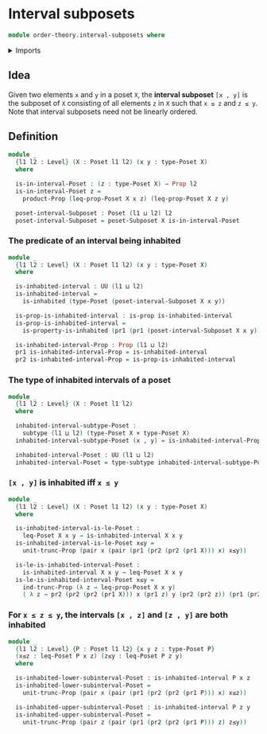 # Interval subposets

```agda
module order-theory.interval-subposets where
```

<details><summary>Imports</summary>

```agda
open import foundation.dependent-pair-types
open import foundation.inhabited-types
open import foundation.propositional-truncations
open import foundation.propositions
open import foundation.universe-levels

open import foundation-core.cartesian-product-types
open import foundation-core.subtypes

open import order-theory.posets
open import order-theory.subposets
```

</details>

## Idea

Given two elements `x` and `y` in a poset `X`, the **interval subposet**
`[x , y]` is the subposet of `X` consisting of all elements `z` in `X` such that
`x ≤ z` and `z ≤ y`. Note that interval subposets need not be linearly ordered.

## Definition

```agda
module _
  {l1 l2 : Level} (X : Poset l1 l2) (x y : type-Poset X)
  where

  is-in-interval-Poset : (z : type-Poset X) → Prop l2
  is-in-interval-Poset z =
    product-Prop (leq-prop-Poset X x z) (leq-prop-Poset X z y)

  poset-interval-Subposet : Poset (l1 ⊔ l2) l2
  poset-interval-Subposet = poset-Subposet X is-in-interval-Poset
```

### The predicate of an interval being inhabited

```agda
module _
  {l1 l2 : Level} (X : Poset l1 l2) (x y : type-Poset X)
  where

  is-inhabited-interval : UU (l1 ⊔ l2)
  is-inhabited-interval =
    is-inhabited (type-Poset (poset-interval-Subposet X x y))

  is-prop-is-inhabited-interval : is-prop is-inhabited-interval
  is-prop-is-inhabited-interval =
    is-property-is-inhabited (pr1 (pr1 (poset-interval-Subposet X x y)))

  is-inhabited-interval-Prop : Prop (l1 ⊔ l2)
  pr1 is-inhabited-interval-Prop = is-inhabited-interval
  pr2 is-inhabited-interval-Prop = is-prop-is-inhabited-interval
```

### The type of inhabited intervals of a poset

```agda
module _
  {l1 l2 : Level} (X : Poset l1 l2)
  where

  inhabited-interval-subtype-Poset :
    subtype (l1 ⊔ l2) (type-Poset X × type-Poset X)
  inhabited-interval-subtype-Poset (x , y) = is-inhabited-interval-Prop X x y

  inhabited-interval-Poset : UU (l1 ⊔ l2)
  inhabited-interval-Poset = type-subtype inhabited-interval-subtype-Poset
```

### `[x , y]` is inhabited iff `x ≤ y`

```agda
module _
  {l1 l2 : Level} (X : Poset l1 l2) (x y : type-Poset X)
  where

  is-inhabited-interval-is-le-Poset :
    leq-Poset X x y → is-inhabited-interval X x y
  is-inhabited-interval-is-le-Poset x≤y =
    unit-trunc-Prop (pair x (pair (pr1 (pr2 (pr2 (pr1 X))) x) x≤y))

  is-le-is-inhabited-interval-Poset :
    is-inhabited-interval X x y → leq-Poset X x y
  is-le-is-inhabited-interval-Poset x≤y =
    ind-trunc-Prop (λ z → leq-prop-Poset X x y)
    ( λ z → pr2 (pr2 (pr2 (pr1 X))) x (pr1 z) y (pr2 (pr2 z)) (pr1 (pr2 z))) x≤y
```

### For `x ≤ z ≤ y`, the intervals `[x , z]` and `[z , y]` are both inhabited

```agda
module _
  {l1 l2 : Level} {P : Poset l1 l2} {x y z : type-Poset P}
  (x≤z : leq-Poset P x z) (z≤y : leq-Poset P z y)
  where

  is-inhabited-lower-subinterval-Poset : is-inhabited-interval P x z
  is-inhabited-lower-subinterval-Poset =
    unit-trunc-Prop (pair x (pair (pr1 (pr2 (pr2 (pr1 P))) x) x≤z))

  is-inhabited-upper-subinterval-Poset : is-inhabited-interval P z y
  is-inhabited-upper-subinterval-Poset =
    unit-trunc-Prop (pair z (pair (pr1 (pr2 (pr2 (pr1 P))) z) z≤y))
```
